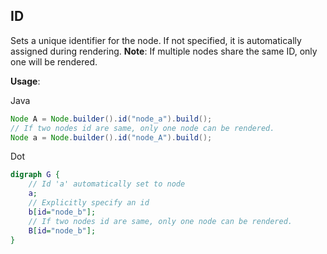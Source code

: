 ## ID

Sets a unique identifier for the node. If not specified, it is automatically assigned during rendering.
**Note**: If multiple nodes share the same ID, only one will be rendered.

**Usage**:

Java
```java
Node A = Node.builder().id("node_a").build();
// If two nodes id are same, only one node can be rendered.
Node a = Node.builder().id("node_A").build();
```

Dot
```dot
digraph G {
    // Id 'a' automatically set to node
    a;
    // Explicitly specify an id
    b[id="node_b"];
    // If two nodes id are same, only one node can be rendered.
    B[id="node_b"];
}
```